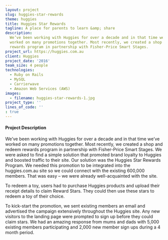 ```yaml
---
layout: project
slug: huggies-star-rewards
theme: huggies
title: Huggies Star Rewards
tagline: A place for parents to learn &amp; share
description:
  We’ve been working with Huggies for over a decade and in that time we’ve
  worked on many promotions together. Most recently, we created a shop and redeem
  rewards program in partnership with Fisher-Price Smart Stages.
project_url: https://huggies.com.au
client: Huggies
project_date: '2016'
team_size: 4 people
technologies:
  - Ruby on Rails
  - MySQL
  - Carrierwave
  - Amazon Web Services (AWS)
images:
  - filename: huggies-star-rewards-1.jpg
project_type: ''
lines_of_code: ''
: true
---
```


#### Project Description

We’ve been working with Huggies for over a decade and in that time we’ve worked on many promotions together. Most recently, we created a shop and redeem rewards program in partnership with Fisher-Price Smart Stages. We were asked to find a simple solution that promoted brand loyalty to Huggies and boosted traffic to their site. Our solution was the Huggies Star Rewards Program. We needed this promotion to be integrated into the huggies.com.au site so we could connect with the existing 600,000 members. That was easy – we were already well-acquainted with the site.

To redeem a toy, users had to purchase Huggies products and upload their receipt details to claim Reward Stars. They could then use these stars to redeem a toy of their choice.

To kick-start the promotion, we sent existing members an email and advertised the campaign extensively throughout the Huggies site. Any new visitors to the landing page were prompted to sign up before they could claim stars. We had an amazing response from mums and dads with 5,000 existing members participating and 2,000 new member sign ups during a 4 month period.

